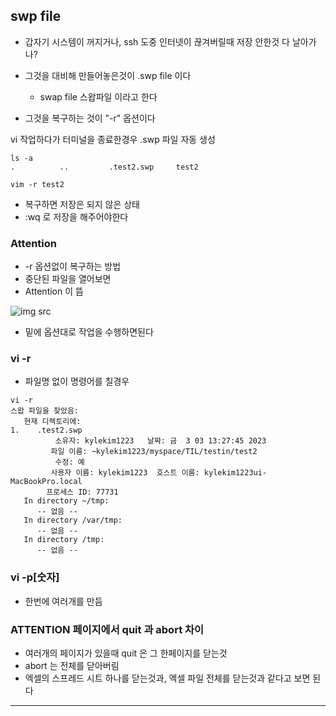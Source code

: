 ## swp file

- 갑자기 시스템이 꺼지거나, ssh 도중 인터넷이 끊겨버릴때 저장 안한것 다 날아가나?

- 그것을 대비해 만들어놓은것이 .swp file 이다
  - swap file 스왑파일 이라고 한다

- 그것을 복구하는 것이 "-r" 옵션이다


vi 작업하다가 터미널을 종료한경우 .swp 파일 자동 생성

```
ls -a
.          ..         .test2.swp     test2
```

```
vim -r test2

```
- 복구하면 저장은 되지 않은 상태
- :wq 로 저장을 해주어야한다



### Attention

- -r 옵션없이 복구하는 방법
- 중단된 파일을 열어보면
- Attention 이 뜸



![img src](https://lh3.googleusercontent.com/-1bHPl-4M0rA/YHwOZQLdhJI/AAAAAAAAGQs/cKe--TkJiJg6l2Y2EhK5gBj6VIHhmUrQwCLcBGAsYHQ/36.png)

- 밑에 옵션대로 작업을 수행하면된다


### vi -r

- 파일명 없이 명령어를 칠경우

```
vi -r
스왑 파일을 찾았음:
   현재 디렉토리에:
1.    .test2.swp
          소유자: kylekim1223   날짜: 금  3 03 13:27:45 2023
         파일 이름: ~kylekim1223/myspace/TIL/testin/test2
          수정: 예
         사용자 이름: kylekim1223  호스트 이름: kylekim1223ui-MacBookPro.local
        프로세스 ID: 77731
   In directory ~/tmp:
      -- 없음 --
   In directory /var/tmp:
      -- 없음 --
   In directory /tmp:
      -- 없음 --
```

### vi -p[숫자]

- 한번에 여러개를 만듬

### ATTENTION 페이지에서 quit 과 abort 차이
- 여러개의 페이지가 있을때 quit 은 그 한페이지를 닫는것
- abort 는 전체를 닫아버림
- 엑셀의 스프레드 시트 하나를 닫는것과, 엑셀 파일 전체를 닫는것과 같다고 보면 된다

---


